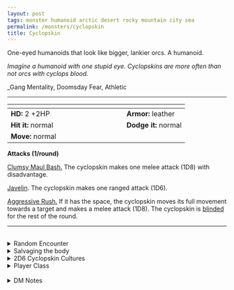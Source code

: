 ```yaml
---
layout: post
tags: monster humanoid arctic desert rocky mountain city sea
permalink: /monsters/cyclopskin
title: Cyclopskin
---
```


One-eyed humanoids that look like bigger, lankier orcs. A humanoid.

_Imagine a humanoid with one stupid eye. Cyclopskins are more often than not orcs with cyclops blood._

_Gang Mentality, Doomsday Fear, Athletic 

---

|  <span style="display: inline-block; width:250px"></span>  |  |
| -------- | --------|
| **HD:** 2 +2HP | **Armor:** leather  |
| **Hit it:** normal    | **Dodge it:** normal  |
| **Move:** normal     |   | 

**Attacks (1/round)**

<ins>Clumsy Maul Bash.</ins> The cyclopskin makes one melee attack (1D8) with disadvantage.

<ins>Javelin</ins>. The cyclopskin makes one ranged attack (1D6).

<ins>Aggressive Rush.</ins> If it has the space, the cyclopskin moves its full movement towards a target and makes a melee attack (1D8). The cyclopskin is [blinded](/2020/11/10/extra-rules/#conditions) for the rest of the round.
<br>

---

<br>

<details markdown="1">
<summary>Random Encounter</summary>

1. **Monster:** 2D4 cyclopskins & ... (1D4)
    1. 1 [cyclops](/monsters/cyclops)
    1. 1 [shaman](/monsters/shaman)
    1. 1D4 of them are [warriors](/monsters/warrior) or [goons](/monsters/goon)
    1. roll twice
1. **Lair:** A cyclopean temple to the One-Eyed God of the orcs. <br>    &nbsp; OR <br>    **Omen:** War chants to the One-Eyed God.
1. **Spoor:** A dead body, with one rock smashed in the eyes.
1. **Tracks:** Singe eyes carved on rocks.
1. **Trace:** A broken spear.
1. **Trace:** Statue of a cyclops.
</details>

<details markdown="1">
<summary>Salvaging the body</summary>
## Loot

You find the monster's weapons and ... (Roll as many times as the HD of the monster)

1. A javelin, broken
1. A net.
1. A javelin.
1. Two javelins.
1. Pillaged silverware (Valuable).
1. A rock fetish of the one-eyed god.
</details>

<details markdown="1">
<summary>2D6 Cyclopskin Cultures</summary>

Combine the result of both tables to get the broad lines of this humanoid culture in this part of the world.

**Cultures**
1. The ones that live in caves.
1. The ones that live on rafts.
1. The ones that live as an upper cast among orcs.
1. The ones that joined the local horde.
1. The ones that ride on dinosaurs.
1. The ones that tend to a primeval temple.

**Features**
1. They are afraid of the sky and birds.
1. They are half elves.
1. They are half orcs.
1. They see all other humanoids as rivals.
1. Their leader is a mountain sized cyclops.
1. They are led by a beholder.
</details>

<details markdown="1">
<summary>Player Class</summary>
Play as a [Cyclops](/class/cyclops)!
</details>

<br>

<details markdown="1">
<summary>DM Notes</summary>
The cyclops has the problem of many giants in DnD in the fact that they have no abilities besides being big. It's a bit sad, especially for something as visually striking as the cyclops. What I did was to give its eye a power and a reason to exploit this weakness.
</details>
